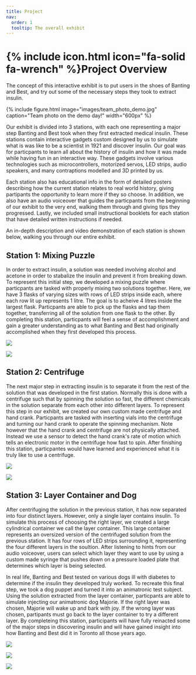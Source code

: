 ```yaml
---
title: Project
nav:
  order: 1
  tooltip: The overall exhibit
---
```


# {% include icon.html icon="fa-solid fa-wrench" %}Project Overview

The concept of this interactive exhibit is to put users in the shoes of Banting and Best, and try out some of the necessary steps they took to extract insulin.

{%
  include figure.html
  image="images/team_photo_demo.jpg"
  caption="Team photo on the demo day!"
  width="600px"
%}


Our exhibit is divided into 3 stations, with each one representing a major step Banting and Best took when they first extracted medical insulin. These stations contain interactive gadgets custom designed by us to simulate what is was like to be a scientist in 1921 and discover insulin. Our goal was for particpants to learn all about the history of insulin and how it was made while having fun in an interactive way. These gadgets involve various technologies such as microcontrollers, motorized servos, LED strips, audio speakers, and many contraptions modelled and 3D printed by us. 

Each station also has educational info in the form of detailed posters describing how the current station relates to real world history, giving partipants the opportunity to learn more if they so choose. In addition, we also have an audio voiceover that guides the particpants from the beginning of our exhibit to the very end, walking them through and giving tips they progressed. Lastly, we included small instructional booklets for each station that have detailed written instructions if needed. 

An in-depth description and video demonstration of each station is shown below, walking you through our entire exhibit.


## Station 1: Mixing Puzzle

In order to extract insulin, a solution was needed involving alcohol and acetone in order to stabalize the insulin and prevent it from breaking down. To represent this initial step, we developed a mixing puzzle where particpants are tasked with properly mixing two solutions together. Here, we have 3 flasks of varying sizes with rows of LED strips inside each, where each row lit up represents 1 litre. The goal is to acheive 4 litres inside the largest flask. Particpants are able to pick up the flasks and tap them together, transferring all of the solution from one flask to the other. By completing this station, particpants will feel a sense of accomplishment and gain a greater understanding as to what Banting and Best had originally accomplished when they first developed this process.

![](https://www.youtube.com/watch?v=eVwucAygRYA?width=800&height=400)

![](https://www.youtube.com/watch?v=r_z4j_SxFqw?width=800&height=400)

## Station 2: Centrifuge

The next major step in extracting insulin is to separate it from the rest of the solution that was developed in the first station. Normally this is done with a centrifuge such that by spinning the solution so fast, the different chemicals in the solution separate from each other into different layers. To represent this step in our exhibit, we created our own custom made centrifuge and hand crank. Particpants are tasked with inserting vials into the centrifuge and turning our hand crank to operate the spinning mechanism. Note however that the hand crank and centrifuge are not physically attached. Instead we use a sensor to detect the hand crank's rate of motion which tells an electronic motor in the centrifuge how fast to spin. After finishing this station, particpantes would have learned and experienced what it is truly like to use a centrifuge.

![](https://www.youtube.com/watch?v=kI95_8jhXDg?width=800&height=400)

![](https://www.youtube.com/watch?v=O4jb2MhPzJ8?width=800&height=400) 


## Station 3: Layer Container and Dog

After centrifuging the solution in the previous station, it has now separated into four distinct layers. However, only a single layer contains insulin. To simulate this process of choosing the right layer, we created a large cylindrical container we call the layer container. This large container represents an oversized version of the centrifuged solution from the previous station. It has four rows of LED strips surrounding it, representing the four different layers in the soultion. After listening to hints from our audio voiceover, users can select which layer they want to use by using a custom made syringe that pushes down on a pressure loaded plate that determines which layer is being selected.

In real life, Banting and Best tested on various dogs ill with diabetes to determine if the insulin they developed truly worked. To recreate this final step, we took a dog puppet and turned it into an animatronic test subject. Using the solution extracted from the layer container, particpants are able to simulate injecting our animatronic dog Majorie. If the right layer was chosen, Majorie will wake up and bark with joy. If the wrong layer was chosen, partipants must go back to the layer container to try a different layer. By completeing this station, participants will have fully reinacted some of the major steps in discovering insulin and will have gained insight into how Banting and Best did it in Toronto all those years ago. 

![](https://www.youtube.com/watch?v=hUvnLN9SgDQ?width=800&height=400)

![](https://www.youtube.com/watch?v=tWCnp2V-Dwc?width=800&height=400)

![](https://www.youtube.com/watch?v=L2qPwtwxhQk?width=800&height=400)
